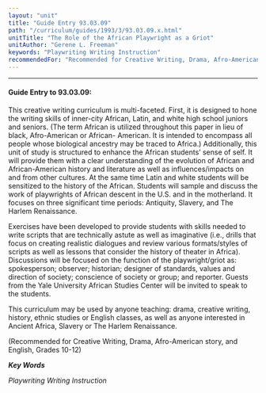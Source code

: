 ```yaml
---
layout: "unit"
title: "Guide Entry 93.03.09"
path: "/curriculum/guides/1993/3/93.03.09.x.html"
unitTitle: "The Role of the African Playwright as a Griot"
unitAuthor: "Gerene L. Freeman"
keywords: "Playwriting Writing Instruction"
recommendedFor: "Recommended for Creative Writing, Drama, Afro-American story, and English, Grades 10-12"
---
```

<body>
<hr/>
 <h4>
  Guide Entry to 93.03.09:
 </h4>
 This creative writing curriculum is multi-faceted. First, it is designed to hone the writing skills of inner-city African, Latin, and white high school juniors and seniors. (The term African is utilized throughout this paper in lieu of black, Afro-American or African- American. It is intended to encompass all people whose biological ancestry may be traced to Africa.) Additionally, this unit of study is structured to enhance the African students’ sense of self. It will provide them with a clear understanding of the evolution of African and African-American history and literature as well as influences/impacts on and from other cultures. At the same time Latin and white students will be sensitized to the history of the African. Students will sample and discuss the work of playwrights of African descent in the U.S. and in the motherland. It focuses on three significant time periods: Antiquity, Slavery, and The Harlem Renaissance.
 <p>
  Exercises have been developed to provide students with skills needed to write scripts that are technically astute as well as imaginative (i.e., drills that focus on creating realistic dialogues and review various formats/styles of scripts as well as lessons that consider the history of theater in Africa). Discussions will be focused on the function of the playwright/griot as: spokesperson; observer; historian; designer of standards, values and direction of society; conscience of society or group; and reporter. Guests from the Yale University African Studies Center will be invited to speak to the students.
 </p>
 <p>
  This curriculum may be used by anyone teaching: drama, creative writing, history, ethnic studies or English classes, as well as anyone interested in Ancient Africa, Slavery or The Harlem Renaissance.
 </p>
 <p>
  (Recommended for Creative Writing, Drama, Afro-American story, and English, Grades 10-12)
 </p>
<p>
  <b>
   <i>
    Key Words
   </i>
  </b>
  <br/>
 </p>
 <p>
  <i>
   Playwriting Writing Instruction
  </i>
 </p>

</body>